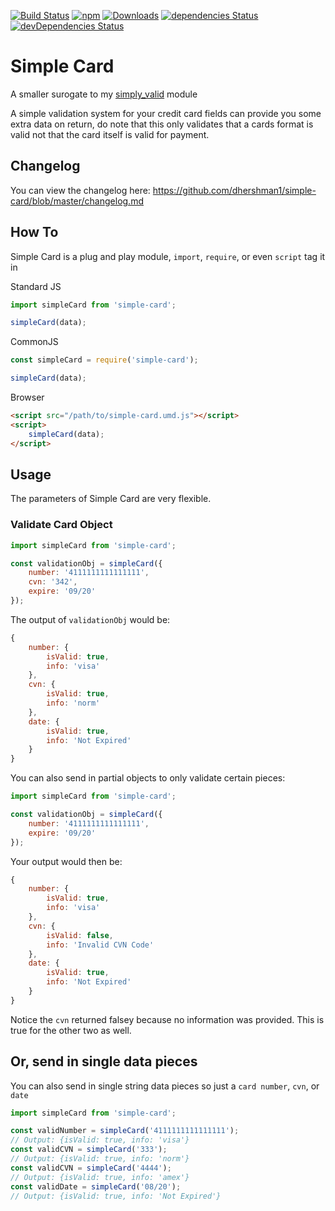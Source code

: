 [![Build Status](https://travis-ci.org/dhershman1/simple-card.svg?branch=master)](https://travis-ci.org/dhershman1/simple-card)
[![npm](https://img.shields.io/npm/v/simple-card.svg?style=flat)](https://www.npmjs.com/package/simple-card) [![Downloads](https://img.shields.io/npm/dm/simple-card.svg?style=flat)](https://www.npmjs.com/package/simple-card) [![dependencies Status](https://david-dm.org/dhershman1/simple-card/status.svg)](https://david-dm.org/dhershman1/simple-card) [![devDependencies Status](https://david-dm.org/dhershman1/simple-card/dev-status.svg)](https://david-dm.org/dhershman1/simple-card?type=dev)

# Simple Card

A smaller surogate to my [simply_valid](https://github.com/dhershman1/simply_valid) module

A simple validation system for your credit card fields can provide you some extra data on return, do note that this only validates that a cards format is valid not that the card itself is valid for payment.

## Changelog

You can view the changelog here: https://github.com/dhershman1/simple-card/blob/master/changelog.md

## How To

Simple Card is a plug and play module, `import`, `require`, or even `script` tag it in

Standard JS
```js
import simpleCard from 'simple-card';

simpleCard(data);
```

CommonJS
```js
const simpleCard = require('simple-card');

simpleCard(data);
```

Browser
```html
<script src="/path/to/simple-card.umd.js"></script>
<script>
	simpleCard(data);
</script>
```

## Usage

The parameters of Simple Card are very flexible.

### Validate Card Object

```js
import simpleCard from 'simple-card';

const validationObj = simpleCard({
	number: '4111111111111111',
	cvn: '342',
	expire: '09/20'
});

```

The output of `validationObj` would be:

```js
{
	number: {
		isValid: true,
		info: 'visa'
	},
	cvn: {
		isValid: true,
		info: 'norm'
	},
	date: {
		isValid: true,
		info: 'Not Expired'
	}
}
```

You can also send in partial objects to only validate certain pieces:

```js
import simpleCard from 'simple-card';

const validationObj = simpleCard({
	number: '4111111111111111',
	expire: '09/20'
});
```

Your output would then be:

```js
{
	number: {
		isValid: true,
		info: 'visa'
	},
	cvn: {
		isValid: false,
		info: 'Invalid CVN Code'
	},
	date: {
		isValid: true,
		info: 'Not Expired'
	}
}
```

Notice the `cvn` returned falsey because no information was provided. This is true for the other two as well.

## Or, send in single data pieces

You can also send in single string data pieces so just a `card number`, `cvn`, or `date`

```js
import simpleCard from 'simple-card';

const validNumber = simpleCard('4111111111111111');
// Output: {isValid: true, info: 'visa'}
const validCVN = simpleCard('333');
// Output: {isValid: true, info: 'norm'}
const validCVN = simpleCard('4444');
// Output: {isValid: true, info: 'amex'}
const validDate = simpleCard('08/20');
// Output: {isValid: true, info: 'Not Expired'}
```
